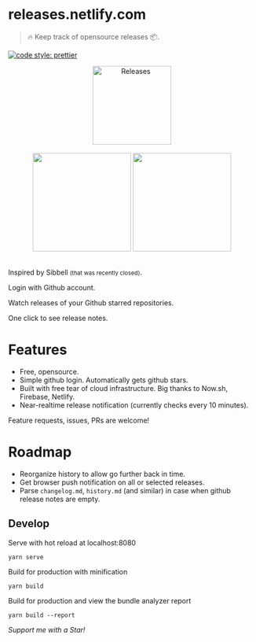 
# releases.netlify.com

> 🔥 Keep track of opensource releases 📦.

[![code style: prettier](https://img.shields.io/badge/code_style-prettier-ff69b4.svg?style=flat-square)](https://github.com/prettier/prettier)

<div align="center">
    <img width="160" src="https://releases.netlify.com/static/img/logo1.png" alt="Releases">
    <br>
    <br>
    <img width="200" src="https://releases.netlify.com/static/img/screen/screen1.png">
    <img width="200" src="https://releases.netlify.com/static/img/screen/screen2.png">
    <br>
    <br>
</div>

Inspired by Sibbell <small>(that was recently closed)</small>.

Login with Github account.

Watch releases of your Github starred repositories.

One click to see release notes.

# Features

- Free, opensource.
- Simple github login. Automatically gets github stars.
- Built with free tear of cloud infrastructure. Big thanks to Now.sh, Firebase, Netlify. 
- Near-realtime release notification (currently checks every 10 minutes).

Feature requests, issues, PRs are welcome!

# Roadmap

- Reorganize history to allow go further back in time.
- Get browser push notification on all or selected releases.
- Parse `changelog.md`, `history.md` (and similar) in case when github release notes are empty.

## Develop

Serve with hot reload at localhost:8080

    yarn serve

Build for production with minification

    yarn build

Build for production and view the bundle analyzer report

    yarn build --report


*Support me with a Star!*
